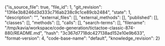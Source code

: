 {"is_source_file": true, "file_id": 1, "git_revision": "13f4e3b8246d3d333c716ab238c9c1ce89cb2484", "state": 1, "description": "", "external_files": [], "external_methods": [], "published": [], "classes": [], "methods": [], "calls": [], "search-terms": [], "filename": "/tmp/kavia/workspace/code-generation/tictactoe-classic-874-880/README.md", "hash": "3c367d7718dc427138ad152e10e9b633", "format-version": 4, "code-base-name": "default", "knowledge_revision": 2}